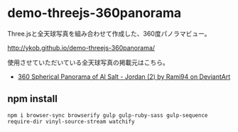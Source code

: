 # demo-threejs-360panorama

Three.jsと全天球写真を組み合わせて作成した、360度パノラマビュー。

http://ykob.github.io/demo-threejs-360panorama/

使用させていただいている全天球写真の掲載元はこちら。

- [360 Spherical Panorama of Al Salt - Jordan (2) by Rami94 on DeviantArt](http://rami94.deviantart.com/art/360-Spherical-Panorama-of-Al-Salt-Jordan-2-453635063)

## npm install

```
npm i browser-sync browserify gulp gulp-ruby-sass gulp-sequence require-dir vinyl-source-stream watchify
```
